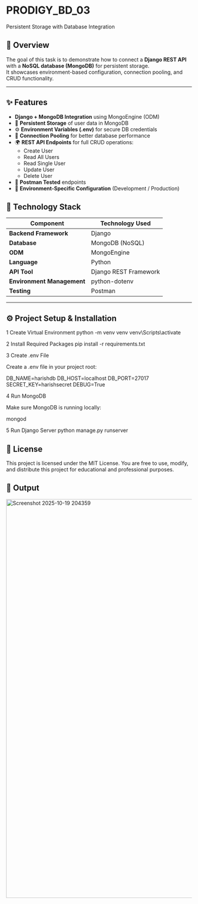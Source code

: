 # PRODIGY_BD_03
Persistent Storage with Database Integration 

## 🚀 Overview

The goal of this task is to demonstrate how to connect a **Django REST API** with a **NoSQL database (MongoDB)** for persistent storage.  
It showcases environment-based configuration, connection pooling, and CRUD functionality.

---

## ✨ Features

-  **Django + MongoDB Integration** using MongoEngine (ODM)
- 🧩 **Persistent Storage** of user data in MongoDB
- ⚙️ **Environment Variables (.env)** for secure DB credentials
- 🧱 **Connection Pooling** for better database performance
- 🌍 **REST API Endpoints** for full CRUD operations:
  - Create User
  - Read All Users
  - Read Single User
  - Update User
  - Delete User
- 🧪 **Postman Tested** endpoints
- 🔐 **Environment-Specific Configuration** (Development / Production)


## 🧠 Technology Stack

| Component | Technology Used |
|------------|----------------|
| **Backend Framework** | Django  |
| **Database** | MongoDB (NoSQL) |
| **ODM** | MongoEngine |
| **Language** | Python  |
| **API Tool** | Django REST Framework |
| **Environment Management** | python-dotenv |
| **Testing** | Postman |

---

## ⚙️ Project Setup & Installation

1 Create Virtual Environment
python -m venv venv
venv\Scripts\activate 

2 Install Required Packages
pip install -r requirements.txt

3 Create .env File

Create a .env file in your project root:

DB_NAME=harishdb
DB_HOST=localhost
DB_PORT=27017
SECRET_KEY=harishsecret
DEBUG=True

4 Run MongoDB

Make sure MongoDB is running locally:

mongod

5 Run Django Server
python manage.py runserver

## 📜 License

This project is licensed under the MIT License.
You are free to use, modify, and distribute this project for educational and professional purposes.

## 🎥 Output
<img width="1920" height="1080" alt="Screenshot 2025-10-19 204359" src="https://github.com/user-attachments/assets/7c50ea0f-90a7-4f23-9192-0623e90312c1" />

